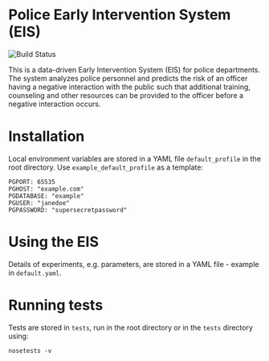 # Police Early Intervention System (EIS) 

![Build Status](https://magnum.travis-ci.com/dssg/police-eis.svg?token=ANCRkxBQHot6B85pDms5)

This is a data-driven Early Intervention System (EIS) for police departments. The system analyzes police personnel and predicts the risk of an officer having a negative interaction with the public such that additional training, counseling and other resources can be provided to the officer before a negative interaction occurs. 

# Installation

Local environment variables are stored in a YAML file `default_profile` in the root directory. Use `example_default_profile` as a template:

```
PGPORT: 65535
PGHOST: "example.com"
PGDATABASE: "example"
PGUSER: "janedoe"
PGPASSWORD: "supersecretpassword"
```

# Using the EIS

Details of experiments, e.g. parameters, are stored in a YAML file - example in `default.yaml`. 

# Running tests

Tests are stored in `tests`, run in the root directory or in the `tests` directory using: 

`
nosetests -v
`